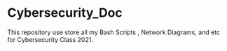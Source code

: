 # Cybersecurity_Doc
This repository use store all my Bash Scripts , Network Diagrams, and etc for Cybersecurity Class 2021.
